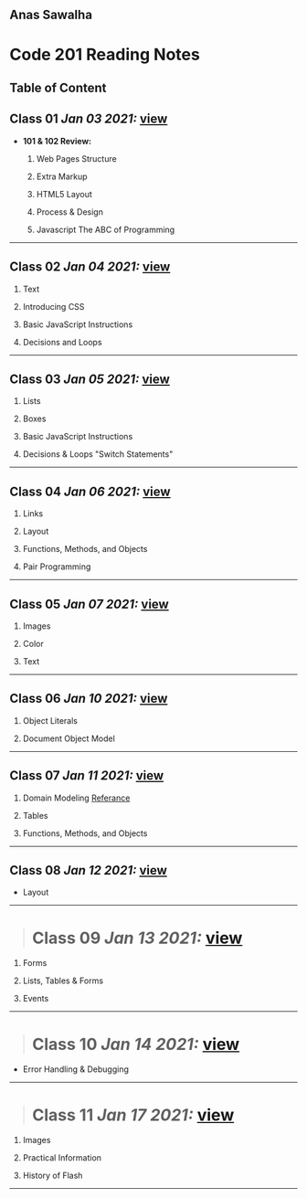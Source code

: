 ## Anas Sawalha

# Code 201 Reading Notes

## Table of Content 


## Class 01  *Jan 03 2021:* [view](https://anassawalha95.github.io/reading-notes-2/Class%2001)

* **101 & 102 Review:** 

   1. Web Pages Structure
    
   2. Extra Markup
    
   3. HTML5 Layout
    
   4. Process & Design
    
   5. Javascript The ABC of Programming

---

## Class 02  *Jan 04 2021:* [view](https://anassawalha95.github.io/reading-notes-2/Class%2002)


   1. Text
    
   2. Introducing CSS
    
   3. Basic JavaScript Instructions
    
   4. Decisions and Loops
    
---



## Class 03  *Jan 05 2021:* [view](https://anassawalha95.github.io/reading-notes-2/Class%2003)

   1. Lists 
 
   2. Boxes 

   3. Basic JavaScript Instructions

   4. Decisions & Loops "Switch Statements"
   
---

## Class 04  *Jan 06 2021:* [view](https://anassawalha95.github.io/reading-notes-2/Class%2004)

   1. Links 
 
   2. Layout 

   3. Functions, Methods, and Objects

   4. Pair Programming
   
---


## Class 05  *Jan 07 2021:* [view](https://anassawalha95.github.io/reading-notes-2/Class%2005)

   1. Images 
 
   2. Color 

   3. Text


---

## Class 06  *Jan 10 2021:* [view](https://anassawalha95.github.io/reading-notes-2/Class%2006)

   1. Object Literals
    
   2. Document Object Model
   
---

## Class 07  *Jan 11 2021:* [view](https://anassawalha95.github.io/reading-notes-2/Class%2007)

   1. Domain Modeling [Referance](https://github.com/codefellows/domain_modeling#domain-modeling)
    
   2. Tables
    
   3. Functions, Methods, and Objects
   
---


## Class 08  *Jan 12 2021:* [view](https://anassawalha95.github.io/reading-notes-2/Class%2008)
    
   * Layout
   
---

> # Class 09 *Jan 13 2021:* [view](https://anassawalha95.github.io/reading-notes-2/Class%2009)


   1. Forms
    
   2. Lists, Tables & Forms
    
   3. Events
    
   
---
   

> # Class 10 *Jan 14 2021:* [view](https://anassawalha95.github.io/reading-notes-2/Class%2010)

  * Error Handling & Debugging
   
---


> # Class 11 *Jan 17 2021:* [view](https://anassawalha95.github.io/reading-notes-2/Class%2011)

  1. Images
  
  2. Practical Information
  
  3. History of Flash 

---
   
